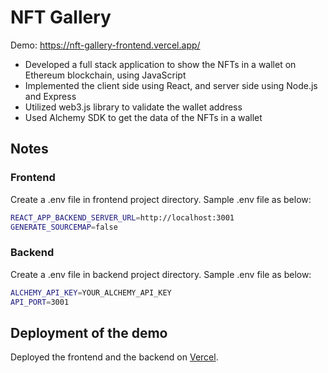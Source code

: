 # NFT Gallery

Demo: https://nft-gallery-frontend.vercel.app/

- Developed a full stack application to show the NFTs in a wallet on Ethereum blockchain, using JavaScript
- Implemented the client side using React, and server side using Node.js and Express
- Utilized web3.js library to validate the wallet address
- Used Alchemy SDK to get the data of the NFTs in a wallet

## Notes

### Frontend

Create a .env file in frontend project directory. Sample .env file as below:

```sh
REACT_APP_BACKEND_SERVER_URL=http://localhost:3001
GENERATE_SOURCEMAP=false
```

### Backend

Create a .env file in backend project directory. Sample .env file as below:

```sh
ALCHEMY_API_KEY=YOUR_ALCHEMY_API_KEY
API_PORT=3001
```

## Deployment of the demo

Deployed the frontend and the backend on [Vercel](https://vercel.com/).
